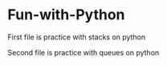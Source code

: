# Fun-with-Python

First file is practice with stacks on python

Second file is practice with queues on python
